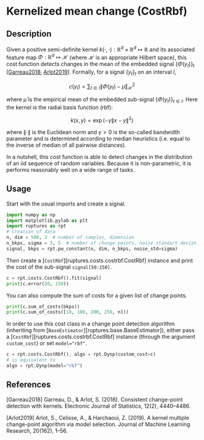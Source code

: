 # Kernelized mean change (CostRbf)

## Description

Given a positive semi-definite kernel $k(\cdot, \cdot) : \mathbb{R}^d\times \mathbb{R}^d \mapsto \mathbb{R}$ and its associated feature map $\Phi:\mathbb{R}^d \mapsto \mathcal{H}$ (where $\mathcal{H}$ is an appropriate Hilbert space), this cost function detects changes in the mean of the embedded signal $\{\Phi(y_t)\}_t$ [[Garreau2018](#Garreau2018), [Arlot2019](#Arlot2019)].
Formally, for a signal $\{y_t\}_t$ on an interval $I$,

$$
c(y_{I}) = \sum_{t\in I} \| \Phi(y_t) - \bar{\mu} \|_{\mathcal{H}}^2
$$

where $\bar{\mu}$ is the empirical mean of the embedded sub-signal $\{\Phi(y_t)\}_{t\in I}$.
Here the kernel is the radial basis function (rbf):

$$
k(x, y) = \exp(-\gamma \| x - y \|^2 )
$$

where $\| \cdot \|$ is the Euclidean norm and $\gamma>0$ is the so-called bandwidth parameter and is determined according to median heuristics (i.e. equal to the inverse of median of all pairwise distances).

In a nutshell, this cost function is able to detect changes in the distribution of an iid sequence of random variables.
Because it is non-parametric, it is performs reasonably well on a wide range of tasks.

## Usage

Start with the usual imports and create a signal.

```python
import numpy as np
import matplotlib.pylab as plt
import ruptures as rpt
# creation of data
n, dim = 500, 3  # number of samples, dimension
n_bkps, sigma = 3, 5  # number of change points, noise standart deviation
signal, bkps = rpt.pw_constant(n, dim, n_bkps, noise_std=sigma)
```

Then create a [`CostRbf`][ruptures.costs.costrbf.CostRbf] instance and print the cost of the sub-signal `signal[50:150]`.

```python
c = rpt.costs.CostRbf().fit(signal)
print(c.error(50, 150))
```

You can also compute the sum of costs for a given list of change points.

```python
print(c.sum_of_costs(bkps))
print(c.sum_of_costs([10, 100, 200, 250, n]))
```

In order to use this cost class in a change point detection algorithm (inheriting from [`BaseEstimator`][ruptures.base.BaseEstimator]), either pass a [`CostRbf`][ruptures.costs.costrbf.CostRbf] instance (through the argument `custom_cost`) or set `model="rbf"`.

```python
c = rpt.costs.CostRbf(); algo = rpt.Dynp(custom_cost=c)
# is equivalent to
algo = rpt.Dynp(model="rbf")
```

## References

<a id="Garreau2018">[Garreau2018]</a>
Garreau, D., & Arlot, S. (2018). Consistent change-point detection with kernels. Electronic Journal of Statistics, 12(2), 4440–4486.

<a id="Arlot2019">[Arlot2019]</a>
Arlot, S., Celisse, A., & Harchaoui, Z. (2019). A kernel multiple change-point algorithm via model selection. Journal of Machine Learning Research, 20(162), 1–56.
